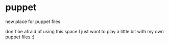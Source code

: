 puppet
======

new place for puppet files

don't be afraid of using this space
I just want to play a little bit with my own puppet files :)
